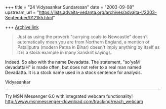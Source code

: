 +++
title = "24 Vidyasankar Sundaresan"
date = "2003-09-08"
upstream_url = "https://lists.advaita-vedanta.org/archives/advaita-l/2003-September/012155.html"

+++
[Archive link](https://lists.advaita-vedanta.org/archives/advaita-l/2003-September/012155.html)


>Just as using the proverb "carrying coals to Newcastle" doesn't
>automatically mean you are from Northern England, a mention of
>Pataliputra (modern Patna in Bihar) doesn't imply anything by itself as it
>is a stock example in many Sanskrit sayings.

Indeed. So also with the name Devadatta. The statement, "so'yaM devadattaH" 
is made often, but does not refer to a real man named Devadatta. It is a 
stock name used in a stock sentence for analysis.

Vidyasankar

_________________________________________________________________
Try MSN Messenger 6.0 with integrated webcam functionality! 
http://www.msnmessenger-download.com/tracking/reach_webcam

